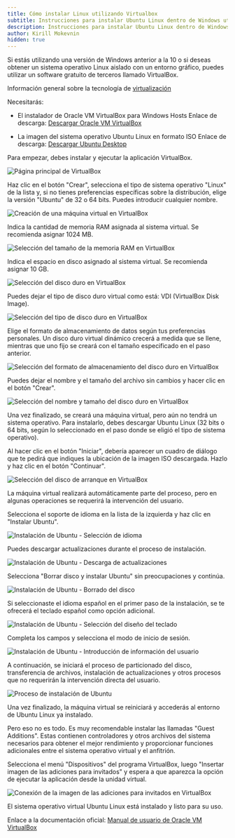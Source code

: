 ```yaml
---
title: Cómo instalar Linux utilizando Virtualbox
subtitle: Instrucciones para instalar Ubuntu Linux dentro de Windows utilizando VirtualBox.
description: Instrucciones para instalar Ubuntu Linux dentro de Windows utilizando VirtualBox.
author: Kirill Mokevnin
hidden: true
---
```


Si estás utilizando una versión de Windows anterior a la 10 o si deseas obtener un sistema operativo Linux aislado con un entorno gráfico, puedes utilizar un software gratuito de terceros llamado VirtualBox.

Información general sobre la tecnología de [virtualización](https://guides.hexlet.io/virtualization/)

Necesitarás:

* El instalador de Oracle VM VirtualBox para Windows Hosts
Enlace de descarga: [Descargar Oracle VM VirtualBox](https://www.virtualbox.org/wiki/Downloads)

* La imagen del sistema operativo Ubuntu Linux en formato ISO
Enlace de descarga: [Descargar Ubuntu Desktop](https://www.ubuntu.com/download/desktop)

Para empezar, debes instalar y ejecutar la aplicación VirtualBox.

![Página principal de VirtualBox](/assets/images/virtualbox/virtualization_2.png)

Haz clic en el botón "Crear", selecciona el tipo de sistema operativo "Linux" de la lista y, si no tienes preferencias específicas sobre la distribución, elige la versión "Ubuntu" de 32 o 64 bits. Puedes introducir cualquier nombre.

![Creación de una máquina virtual en VirtualBox](/assets/images/virtualbox/virtualization_3.png)

Indica la cantidad de memoria RAM asignada al sistema virtual. Se recomienda asignar 1024 MB.

![Selección del tamaño de la memoria RAM en VirtualBox](/assets/images/virtualbox/virtualization_4.png)

Indica el espacio en disco asignado al sistema virtual. Se recomienda asignar 10 GB.

![Selección del disco duro en VirtualBox](/assets/images/virtualbox/virtualization_5.png)

Puedes dejar el tipo de disco duro virtual como está: VDI (VirtualBox Disk Image).

![Selección del tipo de disco duro en VirtualBox](/assets/images/virtualbox/virtualization_6.png)

Elige el formato de almacenamiento de datos según tus preferencias personales. Un disco duro virtual dinámico crecerá a medida que se llene, mientras que uno fijo se creará con el tamaño especificado en el paso anterior.

![Selección del formato de almacenamiento del disco duro en VirtualBox](/assets/images/virtualbox/virtualization_7.png)

Puedes dejar el nombre y el tamaño del archivo sin cambios y hacer clic en el botón "Crear".

![Selección del nombre y tamaño del disco duro en VirtualBox](/assets/images/virtualbox/virtualization_8.png)

Una vez finalizado, se creará una máquina virtual, pero aún no tendrá un sistema operativo. Para instalarlo, debes descargar Ubuntu Linux (32 bits o 64 bits, según lo seleccionado en el paso donde se eligió el tipo de sistema operativo).

Al hacer clic en el botón "Iniciar", debería aparecer un cuadro de diálogo que te pedirá que indiques la ubicación de la imagen ISO descargada. Hazlo y haz clic en el botón "Continuar".

![Selección del disco de arranque en VirtualBox](/assets/images/virtualbox/virtualization_9.png)

La máquina virtual realizará automáticamente parte del proceso, pero en algunas operaciones se requerirá la intervención del usuario.

Selecciona el soporte de idioma en la lista de la izquierda y haz clic en "Instalar Ubuntu".

![Instalación de Ubuntu - Selección de idioma](/assets/images/virtualbox/virtualization_10.png)

Puedes descargar actualizaciones durante el proceso de instalación.

![Instalación de Ubuntu - Descarga de actualizaciones](/assets/images/virtualbox/virtualization_11.png)

Selecciona "Borrar disco y instalar Ubuntu" sin preocupaciones y continúa.

![Instalación de Ubuntu - Borrado del disco](/assets/images/virtualbox/virtualization_12.png)

Si seleccionaste el idioma español en el primer paso de la instalación, se te ofrecerá el teclado español como opción adicional.

![Instalación de Ubuntu - Selección del diseño del teclado](/assets/images/virtualbox/virtualization_13.png)

Completa los campos y selecciona el modo de inicio de sesión.

![Instalación de Ubuntu - Introducción de información del usuario](/assets/images/virtualbox/virtualization_14.png)

A continuación, se iniciará el proceso de particionado del disco, transferencia de archivos, instalación de actualizaciones y otros procesos que no requerirán la intervención directa del usuario.

![Proceso de instalación de Ubuntu](/assets/images/virtualbox/virtualization_15.png)

Una vez finalizado, la máquina virtual se reiniciará y accederás al entorno de Ubuntu Linux ya instalado.

Pero eso no es todo. Es muy recomendable instalar las llamadas "Guest Additions". Estas contienen controladores y otros archivos del sistema necesarios para obtener el mejor rendimiento y proporcionar funciones adicionales entre el sistema operativo virtual y el anfitrión.

Selecciona el menú "Dispositivos" del programa VirtualBox, luego "Insertar imagen de las adiciones para invitados" y espera a que aparezca la opción de ejecutar la aplicación desde la unidad virtual.

![Conexión de la imagen de las adiciones para invitados en VirtualBox](/assets/images/virtualbox/virtualization_16.png)

El sistema operativo virtual Ubuntu Linux está instalado y listo para su uso.

Enlace a la documentación oficial: [Manual de usuario de Oracle VM VirtualBox](https://www.virtualbox.org/manual/)
